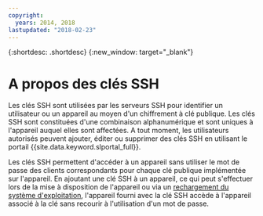 ```yaml
---
copyright:
  years: 2014, 2018
lastupdated: "2018-02-23"
---
```


{:shortdesc: .shortdesc}
{:new_window: target="_blank"}

# A propos des clés SSH 

Les clés SSH sont utilisées par les serveurs SSH pour identifier un utilisateur ou un appareil au moyen d'un chiffrement à clé publique. Les clés SSH sont constituées d'une combinaison alphanumérique et sont uniques à l'appareil auquel elles sont affectées. A tout moment, les utilisateurs autorisés peuvent ajouter, éditer ou supprimer des clés SSH en utilisant le portail {{site.data.keyword.slportal_full}}.

Les clés SSH permettent d'accéder à un appareil sans utiliser le mot de passe des clients correspondants pour chaque clé publique implémentée sur l'appareil. En ajoutant une clé SSH à un appareil, ce qui peut s'effectuer lors de la mise à disposition de l'appareil ou via un [rechargement du système d'exploitation](../software/vsi_reload_os.html), l'appareil fourni avec la clé SSH accède à l'appareil associé à la clé sans recourir à l'utilisation d'un mot de passe.

